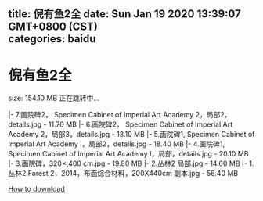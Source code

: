 
title: 倪有鱼2全
date: Sun Jan 19 2020 13:39:07 GMT+0800 (CST)    
categories: baidu
---

# 倪有鱼2全
size: 154.10 MB
 正在跳转中...
 
|- 7.画院碑2， Specimen Cabinet of Imperial Art Academy 2，局部2，details.jpg - 11.70 MB
|- 6.画院碑2， Specimen Cabinet of Imperial Art Academy 2，局部3，details.jpg - 13.10 MB
|- 5.画院碑1, Specimen Cabinet of Imperial Art Academy Ⅰ，局部2，details.jpg - 18.40 MB
|- 4.画院碑1, Specimen Cabinet of Imperial Art Academy Ⅰ，局部，details.jpg - 20.10 MB
|- 3.画院碑，320×,400 cm.jpg - 19.80 MB
|- 2.丛林2 局部.jpg - 14.60 MB
|- 1.丛林2  Forest 2，2014，布面综合材料，200X440cm  副本.jpg - 56.40 MB

[How to download](https://bpcam.bemobtrk.com/go/2ceec3aa-1ca2-46d6-b9ff-aaa5c184517c?jno=5313)